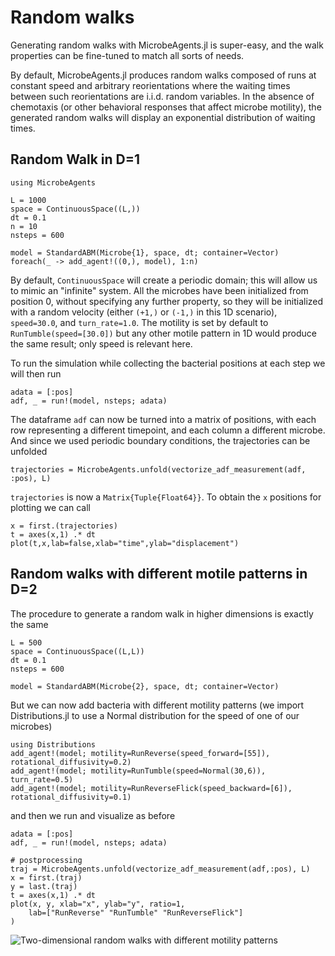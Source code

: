 # Random walks

Generating random walks with MicrobeAgents.jl is super-easy, and the walk properties
can be fine-tuned to match all sorts of needs.

By default, MicrobeAgents.jl produces random walks composed of
runs at constant speed and arbitrary reorientations where the waiting times
between such reorientations are i.i.d. random variables.
In the absence of chemotaxis (or other behavioral responses that affect microbe motility),
the generated random walks will display an exponential distribution of waiting times.

## Random Walk in D=1
```
using MicrobeAgents

L = 1000
space = ContinuousSpace((L,))
dt = 0.1
n = 10
nsteps = 600

model = StandardABM(Microbe{1}, space, dt; container=Vector)
foreach(_ -> add_agent!((0,), model), 1:n)
```
By default, `ContinuousSpace` will create a periodic domain; this will
allow us to mimic an "infinite" system.
All the microbes have been initialized from position 0, without
specifying any further property, so they will be initialized with a random
velocity (either `(+1,)` or `(-1,)` in this 1D scenario),
`speed=30.0`, and `turn_rate=1.0`.
The motility is set by default to `RunTumble(speed=[30.0])` but any other
motile pattern in 1D would produce the same result;
only speed is relevant here.

To run the simulation while collecting the bacterial positions
at each step we will then run
```
adata = [:pos]
adf, _ = run!(model, nsteps; adata)
```
The dataframe `adf` can now be turned into a matrix of positions,
with each row representing a different timepoint, and each column
a different microbe. And since we used periodic boundary conditions,
the trajectories can be unfolded
```
trajectories = MicrobeAgents.unfold(vectorize_adf_measurement(adf, :pos), L)
```
`trajectories` is now a `Matrix{Tuple{Float64}}`.
To obtain the `x` positions for plotting we can call
```
x = first.(trajectories)
t = axes(x,1) .* dt
plot(t,x,lab=false,xlab="time",ylab="displacement")
```

## Random walks with different motile patterns in D=2
The procedure to generate a random walk in higher dimensions is
exactly the same
```
L = 500
space = ContinuousSpace((L,L))
dt = 0.1
nsteps = 600

model = StandardABM(Microbe{2}, space, dt; container=Vector)
```
But we can now add bacteria with different motility patterns
(we import Distributions.jl to use a Normal distribution for the speed of
one of our microbes)
```
using Distributions
add_agent!(model; motility=RunReverse(speed_forward=[55]), rotational_diffusivity=0.2)
add_agent!(model; motility=RunTumble(speed=Normal(30,6)), turn_rate=0.5)
add_agent!(model; motility=RunReverseFlick(speed_backward=[6]), rotational_diffusivity=0.1)
```
and then we run and visualize as before
```
adata = [:pos]
adf, _ = run!(model, nsteps; adata)

# postprocessing
traj = MicrobeAgents.unfold(vectorize_adf_measurement(adf,:pos), L)
x = first.(traj)
y = last.(traj)
t = axes(x,1) .* dt
plot(x, y, xlab="x", ylab="y", ratio=1,
    lab=["RunReverse" "RunTumble" "RunReverseFlick"]
)
```
![Two-dimensional random walks with different motility patterns](rw2d.svg)
